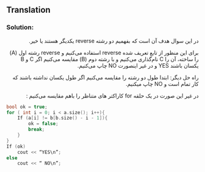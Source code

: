 ## Translation

### Solution:
<div dir="rtl">
  در این سوال هدف آن است که بفهمیم دو رشته reverse یکدیگر هستند یا خیر.

برای این منظور از تابع تعریف شده reverse استفاده می‌کنیم و reverse رشته اول (A) را ساخته، آن را C نام‌گذاری می‌کنیم  و با رشته دوم (B) مقایسه می‌کنیم اگر C و B یکسان باشند YES و در غیر اینصورت NO چاپ می‌کنیم.

راه حل دیگر:
ابتدا طول دو رشته را مقایسه می‌کنیم اگر طول یکسان نداشته باشند که کار تمام است و NO چاپ میکنیم. 

در غیر این صورت در یک حلقه for کاراکتر های متناظر را باهم مقایسه می‌کنیم :
</div>

```c
bool ok = true;
for ( int i = 0; i < a.size(); i++){
	If (a[i] != b[b.size() - i - 1]){
		ok = false;
		break;
	}
}
If (ok)
	cout << “YES\n”;
else
	cout << “ NO\n”;
```
